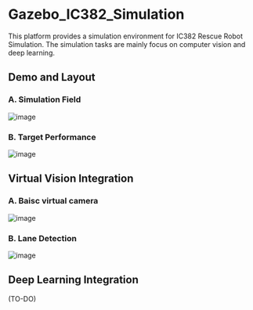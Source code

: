 # Gazebo_IC382_Simulation
This platform provides a simulation environment for IC382 Rescue Robot Simulation. The simulation tasks are mainly focus on computer vision and deep learning.


**Demo and Layout**
---------------------------
### A. Simulation Field
![image](https://github.com/vincent51689453/Gazebo_IC382_Simulation/blob/master/git_image/demo_layout.png)

### B. Target Performance
![image](https://github.com/vincent51689453/Gazebo_IC382_Simulation/blob/master/git_image/demo_gazebo_sim.gif)

**Virtual Vision Integration**
---------------------------
### A. Baisc virtual camera 
![image](https://github.com/vincent51689453/Gazebo_IC382_Simulation/blob/master/git_image/opencv_camera.png)

### B. Lane Detection
![image](https://github.com/vincent51689453/Gazebo_IC382_Simulation/blob/master/git_image/cv2_lane_detetor.png)



**Deep Learning Integration**
---------------------------
(TO-DO)



